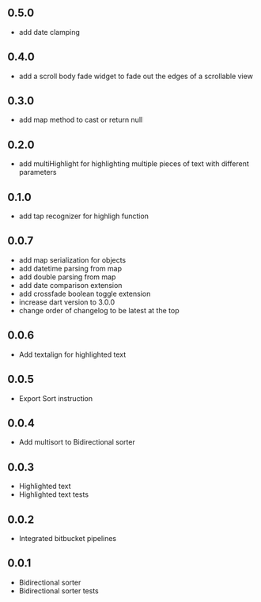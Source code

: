 ## 0.5.0
- add date clamping

## 0.4.0
- add a scroll body fade widget to fade out the edges of a scrollable view

## 0.3.0
- add map method to cast or return null

## 0.2.0
- add multiHighlight for highlighting multiple pieces of text with different parameters

## 0.1.0
- add tap recognizer for highligh function

## 0.0.7
- add map serialization for objects
- add datetime parsing from map
- add double parsing from map
- add date comparison extension
- add crossfade boolean toggle extension
- increase dart version to 3.0.0
- change order of changelog to be latest at the top

## 0.0.6
- Add textalign for highlighted text

## 0.0.5
- Export Sort instruction

## 0.0.4
- Add multisort to Bidirectional sorter

## 0.0.3
- Highlighted text
- Highlighted text tests

## 0.0.2
- Integrated bitbucket pipelines

## 0.0.1
- Bidirectional sorter
- Bidirectional sorter tests
